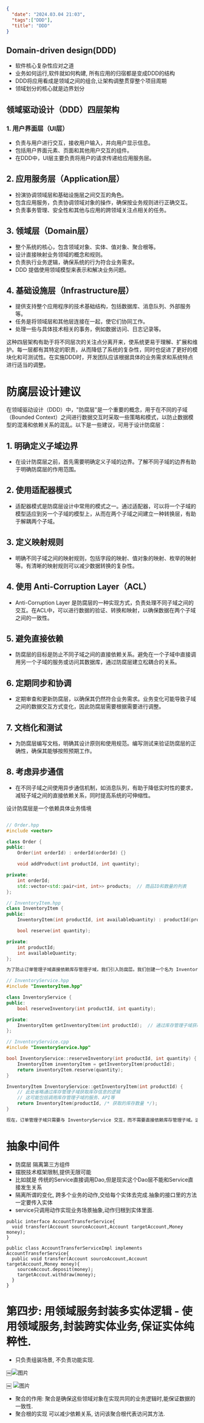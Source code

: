 
```json
{
  "date": "2024.03.04 21:03",
  "tags":["DDD"],
  "title": "DDD"
}
```

## Domain-driven design(DDD)

- 软件核心复杂性应对之道
- 业务如何运行,软件就如何构建, 所有应用的归宿都是变成DDD的结构
- DDD将应用看成是领域之间的组合,让架构调整贯穿整个项目周期
- 领域划分的核心就是边界划分

## 领域驱动设计（DDD）四层架构

### 1. 用户界面层（UI层）
- 负责与用户进行交互，接收用户输入，并向用户显示信息。
- 包括用户界面元素、页面和其他用户交互的组件。
- 在DDD中，UI层主要负责将用户的请求传递给应用服务层。

## 2. 应用服务层（Application层）
- 扮演协调领域层和基础设施层之间交互的角色。
- 包含应用服务，负责协调领域对象的操作，确保按业务规则进行正确交互。
- 负责事务管理、安全性和其他与应用的跨领域关注点相关的任务。

## 3. 领域层（Domain层）
- 整个系统的核心，包含领域对象、实体、值对象、聚合根等。
- 设计直接映射业务领域的概念和规则。
- 负责执行业务逻辑，确保系统的行为符合业务需求。
- DDD 提倡使用领域模型来表示和解决业务问题。

## 4. 基础设施层（Infrastructure层）
- 提供支持整个应用程序的技术基础结构，包括数据库、消息队列、外部服务等。
- 任务是将领域层和其他层连接在一起，使它们协同工作。
- 处理一些与具体技术相关的事务，例如数据访问、日志记录等。

这种四层架构有助于将不同层次的关注点分离开来，使系统更易于理解、扩展和维护。每一层都有其特定的职责，从而降低了系统的复杂性，同时也促进了更好的模块化和可测试性。在实施DDD时，开发团队应该根据具体的业务需求和系统特点进行适当的调整。

# 防腐层设计建议

在领域驱动设计（DDD）中，"防腐层"是一个重要的概念，用于在不同的子域（Bounded Context）之间进行数据交互时采取一些策略和模式，以防止数据模型的混淆和依赖关系的混乱。以下是一些建议，可用于设计防腐层：

## 1. 明确定义子域边界
- 在设计防腐层之前，首先需要明确定义子域的边界。了解不同子域的边界有助于明确防腐层的作用范围。

## 2. 使用适配器模式
- 适配器模式是防腐层设计中常用的模式之一。通过适配器，可以将一个子域的模型适应到另一个子域的模型上，从而在两个子域之间建立一种转换层，有助于解耦两个子域。

## 3. 定义映射规则
- 明确不同子域之间的映射规则，包括字段的映射、值对象的映射、枚举的映射等。有清晰的映射规则可以减少数据转换的复杂性。

## 4. 使用 Anti-Corruption Layer（ACL）
- Anti-Corruption Layer 是防腐层的一种实现方式，负责处理不同子域之间的交互。在ACL中，可以进行数据的验证、转换和映射，以确保数据在两个子域之间的一致性。

## 5. 避免直接依赖
- 防腐层的目标是防止不同子域之间的直接依赖关系。避免在一个子域中直接调用另一个子域的服务或访问其数据库，通过防腐层建立松耦合的关系。

## 6. 定期同步和协调
- 定期审查和更新防腐层，以确保其仍然符合业务需求。业务变化可能导致子域之间的数据交互方式变化，因此防腐层需要根据需要进行调整。

## 7. 文档化和测试
- 为防腐层编写文档，明确其设计原则和使用规范。编写测试来验证防腐层的正确性，确保其能够按照预期工作。

## 8. 考虑异步通信
- 在不同子域之间使用异步通信机制，如消息队列，有助于降低实时性的要求，减轻子域之间的直接依赖关系，同时提高系统的可伸缩性。

设计防腐层是一个依赖具体业务情境
```cpp

// Order.hpp
#include <vector>

class Order {
public:
    Order(int orderId) : orderId(orderId) {}

    void addProduct(int productId, int quantity);

private:
    int orderId;
    std::vector<std::pair<int, int>> products;  // 商品ID和数量的列表
};

// InventoryItem.hpp
class InventoryItem {
public:
    InventoryItem(int productId, int availableQuantity) : productId(productId), availableQuantity(availableQuantity) {}

    bool reserve(int quantity);

private:
    int productId;
    int availableQuantity;
};

为了防止订单管理子域直接依赖库存管理子域，我们引入防腐层。我们创建一个名为 InventoryService 的类，该类负责与库存管理子域进行交互，通过适配器模式来进行防腐：

// InventoryService.hpp
#include "InventoryItem.hpp"

class InventoryService {
public:
    bool reserveInventory(int productId, int quantity);

private:
    InventoryItem getInventoryItem(int productId);  // 通过库存管理子域获取库存信息的适配器方法
};

// InventoryService.cpp
#include "InventoryService.hpp"

bool InventoryService::reserveInventory(int productId, int quantity) {
    InventoryItem inventoryItem = getInventoryItem(productId);
    return inventoryItem.reserve(quantity);
}

InventoryItem InventoryService::getInventoryItem(int productId) {
    // 此处省略通过库存管理子域获取库存信息的逻辑
    // 这可能包括调用库存管理子域的服务、API等
    return InventoryItem(productId, /* 获取的库存数量 */);
}

现在，订单管理子域只需要与 InventoryService 交互，而不需要直接依赖库存管理子域。这种设计有助于防止子域之间的直接依赖关系，提高系统的灵活性和可维护性.

```

# 抽象中间件 

-  防腐层 隔离第三方组件
-  摆脱技术框架限制,提供无限可能
-  比如就是 传统的Service直接调用Dao,但是现实这个Dao层不能和Service直接发生关系
-  隔离所谓的变化, 跨多个业务的动作,交给每个实体去完成.抽象的接口里的方法一定要传入实体
-  service只调用动作实现业务场景抽象,动作归根到实体里面.

```
public interface AccountTransferService{
  void transfer(Account sourceAccount,Account targetAccount,Money money);
}

public class AccountTransferServiceImpl implements AccountTransferService{
  public void transfer(Account sourceAccount,Account targetAccount,Money money){
    sourceAccout.deposit(money);
    targetAccout.withdraw(money);
  }
}

```


# 第四步: 用领域服务封装多实体逻辑 - 使用领域服务,封装跨实体业务,保证实体纯粹性.

- 只负责组装场景, 不负责功能实现.

￼![图片](assets/images/IMG_1.png)

￼ ![图片](assets/images/IMG_2.png)

- 聚合的作用: 聚合是确保这些领域对象在实现共同的业务逻辑时,能保证数据的一致性.
- 聚合根的实现 可以减少依赖关系, 访问该聚合根代表访问其方法.
